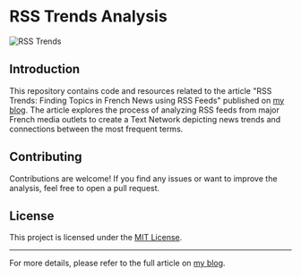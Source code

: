 # RSS Trends Analysis

![RSS Trends](/images/rss-trends.png)

## Introduction

This repository contains code and resources related to the article "RSS Trends: Finding Topics in French News using RSS Feeds" published on [my blog](https://antoninfaure.ch/post/rsstrend/). The article explores the process of analyzing RSS feeds from major French media outlets to create a Text Network depicting news trends and connections between the most frequent terms.

## Contributing

Contributions are welcome! If you find any issues or want to improve the analysis, feel free to open a pull request.

## License

This project is licensed under the [MIT License](LICENSE).

---

For more details, please refer to the full article on [my blog](https://antoninfaure.ch/post/rsstrend/).
